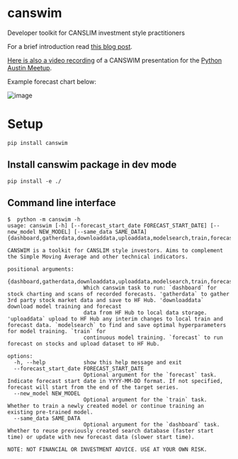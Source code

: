 # canswim
Developer toolkit for CANSLIM investment style practitioners

For a brief introduction read [this blog post](https://medium.com/@ivelin.atanasoff.ivanov/canswim-a-deep-learning-tool-for-canslim-practitioners-2c9740bb0d3d).

[Here is also a video recording](https://www.youtube.com/watch?v=GfC-H0uxXvk&ab_channel=AustinPythonMeetup) of a CANSWIM presentation for the [Python Austin Meetup](https://www.meetup.com/austinpython/).

Example forecast chart below:

![image](https://github.com/user-attachments/assets/7235004c-e92e-4731-85bf-03d67c12b2d9)


# Setup


```
pip install canswim
```


## Install canswim package in dev mode

```
pip install -e ./
```

## Command line interface

```
$  python -m canswim -h
usage: canswim [-h] [--forecast_start_date FORECAST_START_DATE] [--new_model NEW_MODEL] [--same_data SAME_DATA] {dashboard,gatherdata,downloaddata,uploaddata,modelsearch,train,forecast}

CANSWIM is a toolkit for CANSLIM style investors. Aims to complement the Simple Moving Average and other technical indicators.

positional arguments:
  {dashboard,gatherdata,downloaddata,uploaddata,modelsearch,train,forecast}
                        Which canswim task to run: `dashboard` for stock charting and scans of recorded forecasts. 'gatherdata` to gather 3rd party stock market data and save to HF Hub. 'downloaddata` download model training and forecast
                        data from HF Hub to local data storage. 'uploaddata` upload to HF Hub any interim changes to local train and forecast data. `modelsearch` to find and save optimal hyperparameters for model training. `train` for
                        continuous model training. `forecast` to run forecast on stocks and upload dataset to HF Hub.

options:
  -h, --help            show this help message and exit
  --forecast_start_date FORECAST_START_DATE
                        Optional argument for the `forecast` task. Indicate forecast start date in YYYY-MM-DD format. If not specified, forecast will start from the end of the target series.
  --new_model NEW_MODEL
                        Optional argument for the `train` task. Whether to train a newly created model or continue training an existing pre-trained model.
  --same_data SAME_DATA
                        Optional argument for the `dashboard` task. Whether to reuse previously created search database (faster start time) or update with new forecast data (slower start time).

NOTE: NOT FINANCIAL OR INVESTMENT ADVICE. USE AT YOUR OWN RISK.
```
